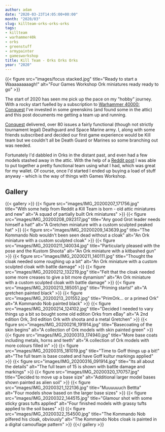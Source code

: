 ```yaml
---
author: adam
date: "2020-03-23T14:05:00+00:00"
month: "2020/03"
slug: killteam-orks-orks-orks
tags:
- killteam
- warhammer40k
- orks
- greenstuff
- armypainter
- gamesworkshop
title: Kill Team - Orks Orks Orks
year: "2020"
---
```


{{< figure src="images/focus stacked.jpg" title="Ready to start a Waaaaaaaaagh!" alt="Four Games Workshop Ork miniatures ready ready to go" >}}

The start of 2020 has seen me pick up the pace on my "hobby" journey. With a rocky start fuelled by a subscription to [Warhammer 40000: Conquest](https://hachettepartworks.com/warhammer-40000-conquest) I've invested in some greenskins (and found some in the attic) and this post documents me getting a team up and running.

<!--more-->

[Conquest](https://hachettepartworks.com/warhammer-40000-conquest) delivered, over 80 issues a fairly functional (though not strictly tournament legal) Deathguard and Space Marine army. I, along with some friends subscribed and decided our first game experience would be Kill team but we couldn't all be Death Guard or Marines so some branching out was needed. 

Fortunately I'd dabbled in Orks in the distant past, and even had a few models stashed away in the attic. With the help of a [Reddit post](https://www.reddit.com/r/killteam/comments/ezz9jz/ive_got_two_boxes_of_ork_boyz_and_a_box_of/) I was able to put together a pretty functional team using what I had, which was great for my wallet. Of course, once I'd started I ended up buying a load of stuff anyway - which is the way of things with Games Workshop.

## Gallery
{{< gallery >}}
    {{< figure src="images/IMG_20200207_171756.jpg" title="With some help from Reddit a Kill Team is born - old attic miniatures and new" alt="A squad of partially built Ork miniatures" >}}
    {{< figure src="images/IMG_20200208_092317.jpg" title="Any good Grot leader needs himself a hat!" alt="A Gretchen miniature with a custom sculpted peaked hat" >}}
    {{< figure src="images/IMG_20200209_143639.jpg" title="The Kommando Nob wouldn't been seen dead without a cloak" alt="An Ork miniature with a custom sculpted cloak" >}}
    {{< figure src="images/IMG_20200211_140034.jpg" title="Particularly pleased with the pose and the Kustom Shoota" alt="An Ork miniature with a kitbashed gun" >}}
    {{< figure src="images/IMG_20200211_140111.jpg" title="Thought the cloak needed some roughing up a bit" alt="An Ork miniature with a custom sculpted cloak with battle damage" >}}
    {{< figure src="images/IMG_20200212_132219.jpg" title="Felt that the cloak needed some more creases to give a bit more dynamism" alt="An Ork miniature with a custom sculpted cloak with battle damage" >}}
    {{< figure src="images/IMG_20200213_185051.jpg" title="Priming starts!" alt="A gretchen painted black" >}}
    {{< figure src="images/IMG_20200213_201552.jpg" title="PrimOrk... or a primed Ork" alt="A Kommando Nob painted black" >}}
    {{< figure src="images/IMG_20200214_124102.jpg" title="Decided I needed to vary things up a bit so bought some old edition Orks from eBay" alt="A 2nd edition Ork, 3rd edition Ork with shoota and a metal Gretchen" >}}
    {{< figure src="images/IMG_20200216_191914.jpg" title="Basecoating of the skin begins" alt="A collection of Ork models with skin painted green" >}}
    {{< figure src="images/IMG_20200313_174940.jpg" title="More base coats including metals, horns and teeth" alt="A collection of Ork models with more colours filled in" >}}
    {{< figure src="images/IMG_20200315_181019.jpg" title="Time to Goff things up a bit!" alt="The full team is base coated and have Goff kultur markings applied" >}}
    {{< figure src="images/IMG_20200316_091914.jpg" title="Its all about the details" alt="The full team of 15 is shown with battle damage and markings" >}}
    {{< figure src="images/IMG_20200320_170757.jpg" title="Decided to move up a base size" alt="Additional larger model bases shown painted as alien soil" >}}
    {{< figure src="images/IMG_20200321_122136.jpg" title="Muuuuuuch Bettta" alt="Four models show based on the larger base sizes" >}}
    {{< figure src="images/IMG_20200322_144515.jpg" title="Glamour shot with some sticky grass tufts applied" alt="Four finished models with grassy tufts applied to the soil bases" >}}
    {{< figure src="images/IMG_20200322_154500.jpg" title="The Kommando Nob pilfered his cloak, obviously" alt="The Kommando Nobs cloak is painted in a digital camouflage pattern" >}}
{{</ gallery >}}